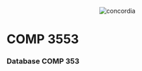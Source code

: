 <p align="center"> 
  <img src="https://mms.businesswire.com/media/20210330005879/en/868211/22/Concordia_logo.jpg" alt="concordia"/>
</p>

# COMP 3553 

### Database COMP 353
